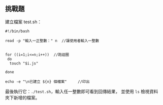## 挑戰題

建立檔案 test.sh：  
  
```
#!/bin/bash

read -p "輸入一正整數：" n  //讓使用者輸入一整數


for ((i=1;i<=n;i++))  //跑迴圈
 do
  touch "$i.js"     

done

echo -e "\n已建立 ${n} 個檔案"     //印出
 ```

最後執行它：`./test.sh`，輸入任一整數即可看到回傳結果，
並使用 `ls` 檢視資料夾下新增的檔案。

